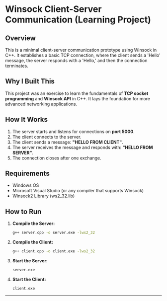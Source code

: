 # Winsock Client-Server Communication (Learning Project)

## Overview
This is a minimal client-server communication prototype using Winsock in C++. It establishes a basic TCP connection, where the client sends a 'Hello' message, the server responds with a 'Hello,' and then the connection terminates.

## Why I Built This
This project was an exercise to learn the fundamentals of **TCP socket programming** and **Winsock API** in C++. It lays the foundation for more advanced networking applications.

## How It Works
1. The server starts and listens for connections on **port 5000**.
2. The client connects to the server.
3. The client sends a message: **"HELLO FROM CLIENT"**.
4. The server receives the message and responds with: **"HELLO FROM SERVER"**.
5. The connection closes after one exchange.

## Requirements
- Windows OS
- Microsoft Visual Studio (or any compiler that supports Winsock)
- Winsock2 Library (ws2_32.lib)

## How to Run
1. **Compile the Server:**
   ```sh
   g++ server.cpp -o server.exe -lws2_32
   ```
2. **Compile the Client:**
   ```sh
   g++ client.cpp -o client.exe -lws2_32
   ```
3. **Start the Server:**
   ```sh
   server.exe
   ```
4. **Start the Client:**
   ```sh
   client.exe
   ```

---

